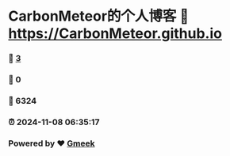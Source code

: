 # CarbonMeteor的个人博客 :link: https://CarbonMeteor.github.io 
### :page_facing_up: [3](https://CarbonMeteor.github.io/tag.html) 
### :speech_balloon: 0 
### :hibiscus: 6324 
### :alarm_clock: 2024-11-08 06:35:17 
### Powered by :heart: [Gmeek](https://github.com/Meekdai/Gmeek)
